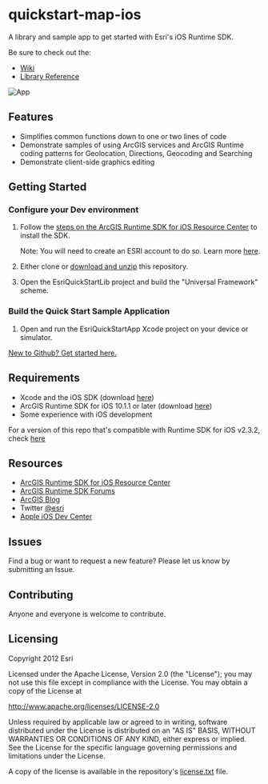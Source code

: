 quickstart-map-ios
==================

A library and sample app to get started with Esri's iOS Runtime SDK.

Be sure to check out the:
* [Wiki](https://github.com/Esri/quickstart-map-ios/wiki)
* [Library Reference](https://github.com/Esri/quickstart-map-ios/wiki/Reference)

![App](https://raw.github.com/Esri/quickstart-map-ios/master/quickstart-map-ios.jpg)

## Features
* Simplifies common functions down to one or two lines of code
* Demonstrate samples of using ArcGIS services and ArcGIS Runtime coding patterns for Geolocation, Directions, Geocoding and Searching
* Demonstrate client-side graphics editing

## Getting Started

### Configure your Dev environment
1. Follow the [steps on the ArcGIS Runtime SDK for iOS Resource Center](http://resources.arcgis.com/en/help/runtime-ios-sdk/concepts/#/Installation/00pw0000000w000000/) to install the SDK.
   
   Note: You will need to create an ESRI account to do so. Learn more [here](https://webaccounts.esri.com/cas/index.cfm).
2. Either clone or [download and unzip](https://github.com/Esri/quickstart-map-ios/archive/master.zip) this repository.
3. Open the EsriQuickStartLib project and build the "Universal Framework" scheme.

### Build the Quick Start Sample Application
1. Open and run the EsriQuickStartApp Xcode project on your device or simulator.

[New to Github? Get started here.](http://htmlpreview.github.com/?https://github.com/Esri/esri.github.com/blob/master/help/esri-getting-to-know-github.html)

## Requirements

* Xcode and the iOS SDK (download [here](https://developer.apple.com/xcode/))
* ArcGIS Runtime SDK for iOS 10.1.1 or later (download [here](http://www.esri.com/apps/products/download/index.cfm?fuseaction=download.all#ArcGIS_Runtime_SDK_for_iOS))
* Some experience with iOS development

For a version of this repo that's compatible with Runtime SDK for iOS v2.3.2, check [here](https://github.com/Esri/quickstart-map-ios/tree/runtime-sdk-2.3.2)

## Resources

* [ArcGIS Runtime SDK for iOS Resource Center](http://resources.arcgis.com/en/help/runtime-ios-sdk/concepts/#//00pw00000003000000)
* [ArcGIS Runtime SDK Forums](http://forums.arcgis.com/forums/78-ArcGIS-Runtime-SDK-for-iOS)
* [ArcGIS Blog](http://blogs.esri.com/esri/arcgis/)
* Twitter [@esri](http://twitter.com/esri)
* [Apple iOS Dev Center](https://developer.apple.com/devcenter/ios/index.action)

## Issues

Find a bug or want to request a new feature?  Please let us know by submitting an Issue.

## Contributing

Anyone and everyone is welcome to contribute. 

## Licensing
Copyright 2012 Esri

Licensed under the Apache License, Version 2.0 (the "License");
you may not use this file except in compliance with the License.
You may obtain a copy of the License at

   http://www.apache.org/licenses/LICENSE-2.0

Unless required by applicable law or agreed to in writing, software
distributed under the License is distributed on an "AS IS" BASIS,
WITHOUT WARRANTIES OR CONDITIONS OF ANY KIND, either express or implied.
See the License for the specific language governing permissions and
limitations under the License.

A copy of the license is available in the repository's [license.txt](https://raw.github.com/Esri/quickstart-map-ios/master/license.txt) file.
